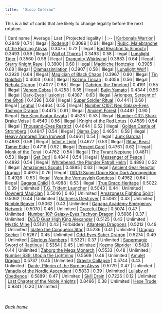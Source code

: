 ```yaml
---
title:  "Disco Inferno"
---
```


This is a list of cards that are likely to change legality before the next rotation.

| Card name | Average | Last | Projected legality |
| :-- |
[Karbonala Warrior](https://db.ygoprodeck.com/card/?search=Karbonala%20Warrior) | 0.2849 | 0.74 | Illegal |
[Rodenut](https://db.ygoprodeck.com/card/?search=Rodenut) | 0.3089 | 0.61 | Illegal |
[Rubic, Malebranche of the Burning Abyss](https://db.ygoprodeck.com/card/?search=Rubic,%20Malebranche%20of%20the%20Burning%20Abyss) | 0.3475 | 0.72 | Illegal |
[Bad Reaction to Simochi](https://db.ygoprodeck.com/card/?search=Bad%20Reaction%20to%20Simochi) | 0.3493 | 0.59 | Illegal |
[Wall of Thorns](https://db.ygoprodeck.com/card/?search=Wall%20of%20Thorns) | 0.3493 | 0.58 | Illegal |
[Lunalight Tiger](https://db.ygoprodeck.com/card/?search=Lunalight%20Tiger) | 0.3560 | 0.58 | Illegal |
[Dragunity Whirlwind](https://db.ygoprodeck.com/card/?search=Dragunity%20Whirlwind) | 0.3883 | 0.64 | Illegal |
[Starry Knight Rayel](https://db.ygoprodeck.com/card/?search=Starry%20Knight%20Rayel) | 0.3900 | 0.60 | Illegal |
[Madolche Hootcake](https://db.ygoprodeck.com/card/?search=Madolche%20Hootcake) | 0.3905 | 0.68 | Illegal |
[Ojamassimilation](https://db.ygoprodeck.com/card/?search=Ojamassimilation) | 0.3907 | 0.58 | Illegal |
[Lunalight Wolf](https://db.ygoprodeck.com/card/?search=Lunalight%20Wolf) | 0.3920 | 0.64 | Illegal |
[Magician of Black Chaos](https://db.ygoprodeck.com/card/?search=Magician%20of%20Black%20Chaos) | 0.3967 | 0.60 | Illegal |
[Tin Goldfish](https://db.ygoprodeck.com/card/?search=Tin%20Goldfish) | 0.4003 | 0.63 | Illegal |
[Kozmo Tincan](https://db.ygoprodeck.com/card/?search=Kozmo%20Tincan) | 0.4056 | 0.56 | Illegal |
[Nebula Dragon](https://db.ygoprodeck.com/card/?search=Nebula%20Dragon) | 0.4077 | 0.68 | Illegal |
[Gabrion, the Timelord](https://db.ygoprodeck.com/card/?search=Gabrion,%20the%20Timelord) | 0.4191 | 0.55 | Illegal |
[Venom Cobra](https://db.ygoprodeck.com/card/?search=Venom%20Cobra) | 0.4258 | 0.55 | Illegal |
[Bujin Yamato](https://db.ygoprodeck.com/card/?search=Bujin%20Yamato) | 0.4344 | 0.56 | Illegal |
[Dark-Eyes Illusionist](https://db.ygoprodeck.com/card/?search=Dark-Eyes%20Illusionist) | 0.4387 | 0.63 | Illegal |
[Arionpos, Serpent of the Ghoti](https://db.ygoprodeck.com/card/?search=Arionpos,%20Serpent%20of%20the%20Ghoti) | 0.4398 | 0.69 | Illegal |
[Super Soldier Ritual](https://db.ygoprodeck.com/card/?search=Super%20Soldier%20Ritual) | 0.4441 | 0.60 | Illegal |
[Leghul](https://db.ygoprodeck.com/card/?search=Leghul) | 0.4464 | 0.55 | Illegal |
[Number C107: Neo Galaxy-Eyes Tachyon Dragon](https://db.ygoprodeck.com/card/?search=Number%20C107:%20Neo%20Galaxy-Eyes%20Tachyon%20Dragon) | 0.4475 | 0.61 | Illegal |
[Ancient Forest](https://db.ygoprodeck.com/card/?search=Ancient%20Forest) | 0.4487 | 0.90 | Illegal |
[Fire King Avatar Arvata](https://db.ygoprodeck.com/card/?search=Fire%20King%20Avatar%20Arvata) | 0.4523 | 0.53 | Illegal |
[Number C32: Shark Drake Veiss](https://db.ygoprodeck.com/card/?search=Number%20C32:%20Shark%20Drake%20Veiss) | 0.4540 | 0.56 | Illegal |
[Knight of the Red Lotus](https://db.ygoprodeck.com/card/?search=Knight%20of%20the%20Red%20Lotus) | 0.4589 | 0.54 | Illegal |
[Thousand-Eyes Restrict](https://db.ygoprodeck.com/card/?search=Thousand-Eyes%20Restrict) | 0.4644 | 0.52 | Illegal |
[Golden Castle of Stromberg](https://db.ygoprodeck.com/card/?search=Golden%20Castle%20of%20Stromberg) | 0.4647 | 0.54 | Illegal |
[Ojama Duo](https://db.ygoprodeck.com/card/?search=Ojama%20Duo) | 0.4654 | 0.58 | Illegal |
[Heavy Armored Train Ironwolf](https://db.ygoprodeck.com/card/?search=Heavy%20Armored%20Train%20Ironwolf) | 0.4661 | 0.54 | Illegal |
[Junk Gardna](https://db.ygoprodeck.com/card/?search=Junk%20Gardna) | 0.4663 | 0.58 | Illegal |
[Infinite Light](https://db.ygoprodeck.com/card/?search=Infinite%20Light) | 0.4677 | 0.53 | Illegal |
[Ritual Beast Tamer Elder](https://db.ygoprodeck.com/card/?search=Ritual%20Beast%20Tamer%20Elder) | 0.4716 | 0.52 | Illegal |
[Present Card](https://db.ygoprodeck.com/card/?search=Present%20Card) | 0.4761 | 0.62 | Illegal |
[Monk of the Tenyi](https://db.ygoprodeck.com/card/?search=Monk%20of%20the%20Tenyi) | 0.4762 | 0.54 | Illegal |
[The Tyrant Neptune](https://db.ygoprodeck.com/card/?search=The%20Tyrant%20Neptune) | 0.4811 | 0.53 | Illegal |
[Get Out!](https://db.ygoprodeck.com/card/?search=Get%20Out!) | 0.4844 | 0.54 | Illegal |
[Messenger of Peace](https://db.ygoprodeck.com/card/?search=Messenger%20of%20Peace) | 0.4892 | 0.54 | Illegal |
[Whitebeard, the Plunder Patroll Helm](https://db.ygoprodeck.com/card/?search=Whitebeard,%20the%20Plunder%20Patroll%20Helm) | 0.4893 | 0.52 | Illegal |
[Amazoness Scouts](https://db.ygoprodeck.com/card/?search=Amazoness%20Scouts) | 0.4895 | 0.63 | Illegal |
[Ancient Gear Reactor Dragon](https://db.ygoprodeck.com/card/?search=Ancient%20Gear%20Reactor%20Dragon) | 0.4925 | 0.76 | Illegal |
[D/D/D Super Doom King Dark Armageddon](https://db.ygoprodeck.com/card/?search=D/D/D%20Super%20Doom%20King%20Dark%20Armageddon) | 0.4926 | 0.53 | Illegal |
[Vera the Vernusylph Goddess](https://db.ygoprodeck.com/card/?search=Vera%20the%20Vernusylph%20Goddess) | 0.4962 | 0.64 | Illegal |
[Gagaga Child](https://db.ygoprodeck.com/card/?search=Gagaga%20Child) | 0.4988 | 0.53 | Illegal |
[True Draco Heritage](https://db.ygoprodeck.com/card/?search=True%20Draco%20Heritage) | 0.5022 | 0.39 | Unlimited |
[T.G. Trident Launcher](https://db.ygoprodeck.com/card/?search=T.G.%20Trident%20Launcher) | 0.5043 | 0.44 | Unlimited |
[Downerd Magician](https://db.ygoprodeck.com/card/?search=Downerd%20Magician) | 0.5046 | 0.46 | Unlimited |
[Amazoness Fighting Spirit](https://db.ygoprodeck.com/card/?search=Amazoness%20Fighting%20Spirit) | 0.5062 | 0.44 | Unlimited |
[Darkness Destroyer](https://db.ygoprodeck.com/card/?search=Darkness%20Destroyer) | 0.5062 | 0.43 | Unlimited |
[Nimble Beaver](https://db.ygoprodeck.com/card/?search=Nimble%20Beaver) | 0.5062 | 0.43 | Unlimited |
[Gagaga Academy Emergency Network](https://db.ygoprodeck.com/card/?search=Gagaga%20Academy%20Emergency%20Network) | 0.5070 | 0.46 | Unlimited |
[Graceful Dice](https://db.ygoprodeck.com/card/?search=Graceful%20Dice) | 0.5074 | 0.47 | Unlimited |
[Number 107: Galaxy-Eyes Tachyon Dragon](https://db.ygoprodeck.com/card/?search=Number%20107:%20Galaxy-Eyes%20Tachyon%20Dragon) | 0.5086 | 0.37 | Unlimited |
[D/D/D Gust High King Alexander](https://db.ygoprodeck.com/card/?search=D/D/D%20Gust%20High%20King%20Alexander) | 0.5125 | 0.43 | Unlimited |
[Mystic Mine](https://db.ygoprodeck.com/card/?search=Mystic%20Mine) | 0.5131 | 0.43 | Forbidden |
[Atlantean Dragoons](https://db.ygoprodeck.com/card/?search=Atlantean%20Dragoons) | 0.5212 | 0.49 | Unlimited |
[Idaten the Conqueror Star](https://db.ygoprodeck.com/card/?search=Idaten%20the%20Conqueror%20Star) | 0.5236 | 0.41 | Unlimited |
[Dragon Seeker](https://db.ygoprodeck.com/card/?search=Dragon%20Seeker) | 0.5267 | 0.45 | Unlimited |
[Odd-Eyes Saber Dragon](https://db.ygoprodeck.com/card/?search=Odd-Eyes%20Saber%20Dragon) | 0.5274 | 0.49 | Unlimited |
[Glorious Numbers](https://db.ygoprodeck.com/card/?search=Glorious%20Numbers) | 0.5321 | 0.37 | Unlimited |
[Supermagic Sword of Raptinus](https://db.ygoprodeck.com/card/?search=Supermagic%20Sword%20of%20Raptinus) | 0.5354 | 0.45 | Unlimited |
[Kozmo Sliprider](https://db.ygoprodeck.com/card/?search=Kozmo%20Sliprider) | 0.5426 | 0.44 | Unlimited |
[Zaborg the Mega Monarch](https://db.ygoprodeck.com/card/?search=Zaborg%20the%20Mega%20Monarch) | 0.5533 | 0.48 | Unlimited |
[Number S39: Utopia the Lightning](https://db.ygoprodeck.com/card/?search=Number%20S39:%20Utopia%20the%20Lightning) | 0.5569 | 0.46 | Unlimited |
[Amulet Dragon](https://db.ygoprodeck.com/card/?search=Amulet%20Dragon) | 0.5737 | 0.45 | Unlimited |
[Gravity Collapse](https://db.ygoprodeck.com/card/?search=Gravity%20Collapse) | 0.5744 | 0.43 | Unlimited |
[Dante, Pilgrim of the Burning Abyss](https://db.ygoprodeck.com/card/?search=Dante,%20Pilgrim%20of%20the%20Burning%20Abyss) | 0.5779 | 0.47 | Unlimited |
[Vanadis of the Nordic Ascendant](https://db.ygoprodeck.com/card/?search=Vanadis%20of%20the%20Nordic%20Ascendant) | 0.5833 | 0.39 | Unlimited |
[Lullaby of Obedience](https://db.ygoprodeck.com/card/?search=Lullaby%20of%20Obedience) | 0.5889 | 0.47 | Unlimited |
[Skill Drain](https://db.ygoprodeck.com/card/?search=Skill%20Drain) | 0.7226 | 0.12 | Unlimited |
[Last Chapter of the Noble Knights](https://db.ygoprodeck.com/card/?search=Last%20Chapter%20of%20the%20Noble%20Knights) | 0.8466 | 0.38 | Unlimited |
[Hexe Trude](https://db.ygoprodeck.com/card/?search=Hexe%20Trude) | 0.9341 | 0.20 | Unlimited |

<br>

###### [Back home](index)
